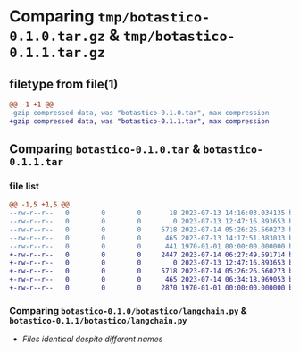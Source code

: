 # Comparing `tmp/botastico-0.1.0.tar.gz` & `tmp/botastico-0.1.1.tar.gz`

## filetype from file(1)

```diff
@@ -1 +1 @@
-gzip compressed data, was "botastico-0.1.0.tar", max compression
+gzip compressed data, was "botastico-0.1.1.tar", max compression
```

## Comparing `botastico-0.1.0.tar` & `botastico-0.1.1.tar`

### file list

```diff
@@ -1,5 +1,5 @@
--rw-r--r--   0        0        0       18 2023-07-13 14:16:03.034135 botastico-0.1.0/README.md
--rw-r--r--   0        0        0        0 2023-07-13 12:47:16.893653 botastico-0.1.0/botastico/__init__.py
--rw-r--r--   0        0        0     5718 2023-07-14 05:26:26.560273 botastico-0.1.0/botastico/langchain.py
--rw-r--r--   0        0        0      465 2023-07-13 14:17:51.383033 botastico-0.1.0/pyproject.toml
--rw-r--r--   0        0        0      441 1970-01-01 00:00:00.000000 botastico-0.1.0/PKG-INFO
+-rw-r--r--   0        0        0     2447 2023-07-14 06:27:49.591714 botastico-0.1.1/README.md
+-rw-r--r--   0        0        0        0 2023-07-13 12:47:16.893653 botastico-0.1.1/botastico/__init__.py
+-rw-r--r--   0        0        0     5718 2023-07-14 05:26:26.560273 botastico-0.1.1/botastico/langchain.py
+-rw-r--r--   0        0        0      465 2023-07-14 06:34:18.969053 botastico-0.1.1/pyproject.toml
+-rw-r--r--   0        0        0     2870 1970-01-01 00:00:00.000000 botastico-0.1.1/PKG-INFO
```

### Comparing `botastico-0.1.0/botastico/langchain.py` & `botastico-0.1.1/botastico/langchain.py`

 * *Files identical despite different names*

